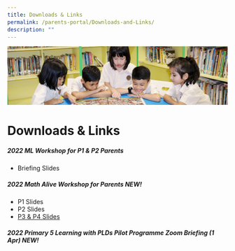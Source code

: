 ```yaml
---
title: Downloads & Links
permalink: /parents-portal/Downloads-and-Links/
description: ""
---
```

![](/images/banner.gif)

Downloads & Links
=================

##### 2022 ML Workshop for P1 & P2 Parents

*   Briefing Slides


##### 2022 Math Alive Workshop for Parents NEW!

*   P1 Slides
*   P2 Slides
*   [P3 & P4 Slides](/files/P3%20%204%20Math%20Alive%20Workshop%20for%20Parents%202022%20JYPS%20Website.pdf)

##### 2022 Primary 5 Learning with PLDs Pilot Programme Zoom Briefing (1 Apr) NEW!
